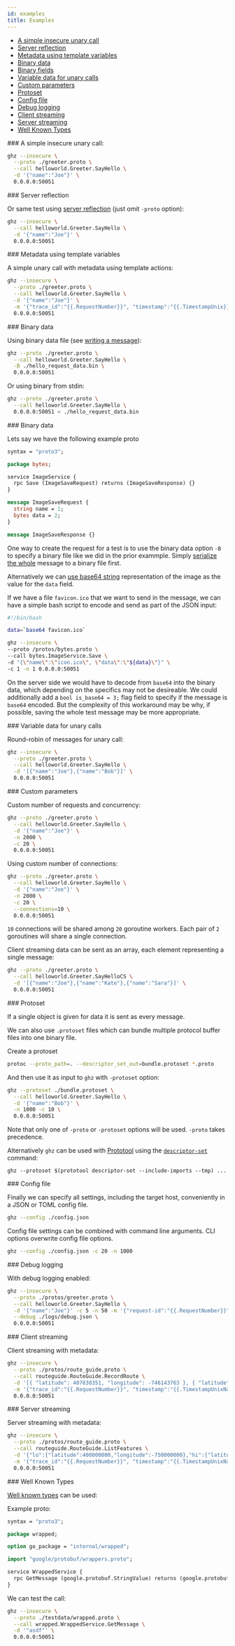 ```yaml
---
id: examples
title: Examples
---
```


- [A simple insecure unary call](#simple-unary)
- [Server reflection](#server-reflection)
- [Metadata using template variables](#metadata-template)
- [Binary data](#binary-data)
- [Binary fields](#binary-fields)
- [Variable data for unary calls](#variable-data)
- [Custom parameters](#custom-parameters)
- [Protoset](#protoset)
- [Config file](#config)
- [Debug logging](#debug)
- [Client streaming](#client-stream)
- [Server streaming](#server-stream)
- [Well Known Types](#wkt)


<a name="simple-unary">
### A simple insecure unary call:

```sh
ghz --insecure \
  --proto ./greeter.proto \
  --call helloworld.Greeter.SayHello \
  -d '{"name":"Joe"}' \
  0.0.0.0:50051
```

<a name="server-reflection">
### Server reflection

Or same test using [server reflection](https://github.com/grpc/grpc/blob/master/doc/server-reflection.md) (just omit `-proto` option):

```sh
ghz --insecure \
  --call helloworld.Greeter.SayHello \
  -d '{"name":"Joe"}' \
  0.0.0.0:50051
```

<a name="metadata-template">
### Metadata using template variables

A simple unary call with metadata using template actions:

```sh
ghz --insecure \
  --proto ./greeter.proto \
  --call helloworld.Greeter.SayHello \
  -d '{"name":"Joe"}' \
  -m '{"trace_id":"{{.RequestNumber}}", "timestamp":"{{.TimestampUnix}}"}' \
  0.0.0.0:50051
```

<a name="binary-data">
### Binary data

Using binary data file (see [writing a message](https://developers.google.com/protocol-buffers/docs/gotutorial#writing-a-message)):

```sh
ghz --proto ./greeter.proto \
  --call helloworld.Greeter.SayHello \
  -B ./hello_request_data.bin \
  0.0.0.0:50051
```

Or using binary from stdin:

```sh
ghz --proto ./greeter.proto \
  --call helloworld.Greeter.SayHello \
  0.0.0.0:50051 < ./hello_request_data.bin
```

<a name="binary-fields">
### Binary data

Lets say we have the following example proto

```proto
syntax = "proto3";

package bytes;

service ImageService {
  rpc Save (ImageSaveRequest) returns (ImageSaveResponse) {}
}

message ImageSaveRequest {
  string name = 1;
  bytes data = 2;
}

message ImageSaveResponse {}
```

One way to create the request for a test is to use the binary data option `-B` to specify a binary file like we did in the prior exammple. Simply [serialize the whole](https://developers.google.com/protocol-buffers/docs/gotutorial#writing-a-message) message to a binary file first.

Alternatively we can [use base64 string](https://developers.google.com/protocol-buffers/docs/proto3#json) representation of the image as the value for the `data` field.

If we have a file `favicon.ico` that we want to send in the message, we can have a simple bash script to encode and send as part of the JSON input:

```sh
#!/bin/bash

data=`base64 favicon.ico`

ghz --insecure \
--proto /protos/bytes.proto \
--call bytes.ImageService.Save \
-d "{\"name\":\"icon.ico\", \"data\":\"${data}\"}" \
-c 1 -n 1 0.0.0.0:50051
```

On the server side we would have to decode from `base64` into the binary data, which depending on the specifics may not be desireable. We could additionally add a `bool is_base64 = 3;` flag field to specify if the message is `base64` encoded. But the complexity of this workaround may be why, if possible, saving the whole test message may be more appropriate. 

<a name="variable-data">
### Variable data for unary calls

Round-robin of messages for unary call:

```sh
ghz --insecure \
  --proto ./greeter.proto \
  --call helloworld.Greeter.SayHello \
  -d '[{"name":"Joe"},{"name":"Bob"}]' \
  0.0.0.0:50051
```

<a name="custom-parameters">
### Custom parameters

Custom number of requests and concurrency:

```sh
ghz --proto ./greeter.proto \
  --call helloworld.Greeter.SayHello \
  -d '{"name":"Joe"}' \
  -n 2000 \
  -c 20 \
  0.0.0.0:50051
```

Using custom number of connections:

```sh
ghz --proto ./greeter.proto \
  --call helloworld.Greeter.SayHello \
  -d '{"name":"Joe"}' \
  -n 2000 \
  -c 20 \
  --connections=10 \
  0.0.0.0:50051
```

`10` connections will be shared among `20` goroutine workers. Each pair of `2` goroutines will share a single connection.

Client streaming data can be sent as an array, each element representing a single message:

```sh
ghz --proto ./greeter.proto \
  --call helloworld.Greeter.SayHelloCS \
  -d '[{"name":"Joe"},{"name":"Kate"},{"name":"Sara"}]' \
  0.0.0.0:50051
```

<a name="protoset">
### Protoset

If a single object is given for data it is sent as every message.

We can also use `.protoset` files which can bundle multiple protocol buffer files into one binary file.

Create a protoset

```sh
protoc --proto_path=. --descriptor_set_out=bundle.protoset *.proto
```

And then use it as input to `ghz` with `-protoset` option:

```sh
ghz --protoset ./bundle.protoset \
  --call helloworld.Greeter.SayHello \
  -d '{"name":"Bob"}' \
  -n 1000 -c 10 \
  0.0.0.0:50051
```

Note that only one of `-proto` or `-protoset` options will be used. `-proto` takes precedence.

Alternatively `ghz` can be used with [Prototool](https://github.com/uber/prototool) using the [`descriptor-set`](https://github.com/uber/prototool/tree/dev/docs#prototool-descriptor-set) command:

```
ghz --protoset $(prototool descriptor-set --include-imports --tmp) ...
```

<a name="config">
### Config file

Finally we can specify all settings, including the target host, conveniently in a JSON or TOML config file.

```sh
ghz --config ./config.json
```

Config file settings can be combined with command line arguments. CLI options overwrite config file options.

```sh
ghz --config ./config.json -c 20 -n 1000
```

<a name="debug">
### Debug logging

With debug logging enabled:

```sh
ghz --insecure \
  --proto ./protos/greeter.proto \
  --call helloworld.Greeter.SayHello \
  -d '{"name":"Joe"}' -c 5 -n 50 -m '{"request-id":"{{.RequestNumber}}", "timestamp":"{{.TimestampUnix}}"}' \
  --debug ./logs/debug.json \
  0.0.0.0:50051
```

<a name="client-stream">
### Client streaming

Client streaming with metadata:

```sh
ghz --insecure \
  --proto ./protos/route_guide.proto \
  --call routeguide.RouteGuide.RecordRoute \
  -d '[{ "latitude": 407838351, "longitude": -746143763 }, { "latitude": 419999544, "longitude": -740371136 }, { "latitude": 419611318, "longitude": -746524769 }, { "latitude": 412144655, "longitude": -743949739 }]' \
  -m '{"trace_id":"{{.RequestNumber}}", "timestamp":"{{.TimestampUnixNano}}"}' \
  0.0.0.0:50051
```

<a name="server-stream">
### Server streaming

Server streaming with metadata:

```sh
ghz --insecure \
  --proto ./protos/route_guide.proto \
  --call routeguide.RouteGuide.ListFeatures \
  -d '{"lo":{"latitude":400000000,"longitude":-750000000},"hi":{"latitude":420000000,"longitude":-730000000}}' \
  -m '{"trace_id":"{{.RequestNumber}}", "timestamp":"{{.TimestampUnixNano}}"}' \
  0.0.0.0:50051
```

<a name="wkt">
### Well Known Types

[Well known types](https://developers.google.com/protocol-buffers/docs/reference/google.protobuf) can be used:

Example proto:

```proto
syntax = "proto3";

package wrapped;

option go_package = "internal/wrapped";

import "google/protobuf/wrappers.proto";

service WrappedService {
  rpc GetMessage (google.protobuf.StringValue) returns (google.protobuf.StringValue);
}
```

We can test the call:

```sh
ghz --insecure \
  --proto ./testdata/wrapped.proto \
  --call wrapped.WrappedService.GetMessage \
  -d '"asdf"' \
  0.0.0.0:50051
```
